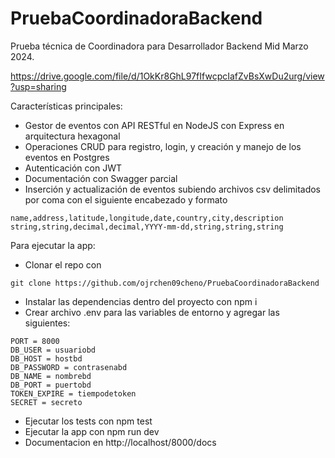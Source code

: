 # PruebaCoordinadoraBackend
Prueba técnica de Coordinadora para Desarrollador Backend Mid Marzo 2024. 

https://drive.google.com/file/d/1OkKr8GhL97fIfwcpcIafZvBsXwDu2urg/view?usp=sharing

Características principales:
- Gestor de eventos con API RESTful en NodeJS con Express en arquitectura hexagonal
- Operaciones CRUD para registro, login, y creación y manejo de los eventos en Postgres
- Autenticación con JWT
- Documentación con Swagger parcial
- Inserción y actualización de eventos subiendo archivos csv delimitados por coma con el siguiente encabezado y formato
```
name,address,latitude,longitude,date,country,city,description
string,string,decimal,decimal,YYYY-mm-dd,string,string,string
```
Para ejecutar la app:

- Clonar el repo con 
```
git clone https://github.com/ojrchen09cheno/PruebaCoordinadoraBackend
```
- Instalar las dependencias dentro del proyecto con npm i
- Crear archivo .env para las variables de entorno y agregar las siguientes:
```
PORT = 8000
DB_USER = usuariobd
DB_HOST = hostbd
DB_PASSWORD = contrasenabd
DB_NAME = nombrebd
DB_PORT = puertobd
TOKEN_EXPIRE = tiempodetoken
SECRET = secreto
```
- Ejecutar los tests con npm test
- Ejecutar la app con npm run dev
- Documentacion en http://localhost/8000/docs
